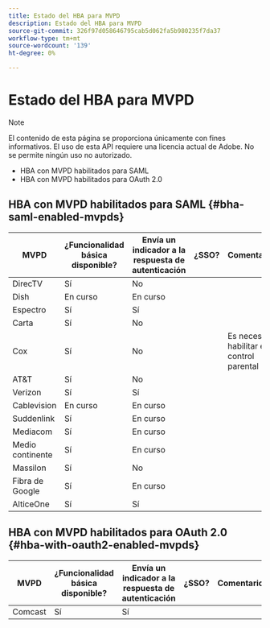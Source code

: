 ```yaml
---
title: Estado del HBA para MVPD
description: Estado del HBA para MVPD
source-git-commit: 326f97d058646795cab5d062fa5b980235f7da37
workflow-type: tm+mt
source-wordcount: '139'
ht-degree: 0%

---
```



# Estado del HBA para MVPD

>[!NOTE]
>
>El contenido de esta página se proporciona únicamente con fines informativos. El uso de esta API requiere una licencia actual de Adobe. No se permite ningún uso no autorizado.


* HBA con MVPD habilitados para SAML
* HBA con MVPD habilitados para OAuth 2.0


## HBA con MVPD habilitados para SAML {#bha-saml-enabled-mvpds}

| MVPD | ¿Funcionalidad básica disponible? | Envía un indicador a la respuesta de autenticación | ¿SSO? | Comentarios |
|---|---|---|---|---|
| DirecTV | Sí | No |  |  |
| Dish | En curso | En curso |  |  |
| Espectro | Sí | Sí |  |  |
| Carta | Sí | No |  |  |
| Cox | Sí | No |  | Es necesario habilitar el control parental |
| AT&amp;T | Sí | No |  |  |
| Verizon | Sí | Sí |  |  |
| Cablevision | En curso | En curso |  |  |
| Suddenlink | Sí | En curso |  |  |
| Mediacom | Sí | En curso |  |  |
| Medio continente | Sí | En curso |  |  |
| Massilon | Sí | No |  |  |
| Fibra de Google | Sí | En curso |  |  |
| AlticeOne | Sí | Sí |  |  |


## HBA con MVPD habilitados para OAuth 2.0 {#hba-with-oauth2-enabled-mvpds}

| MVPD | ¿Funcionalidad básica disponible? | Envía un indicador a la respuesta de autenticación | ¿SSO? | Comentarios |
|---|---|---|---|---|
| Comcast | Sí | Sí |  |  |

